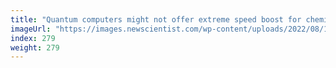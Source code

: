 ```yaml
---
title: "Quantum computers might not offer extreme speed boost for chemistry"
imageUrl: "https://images.newscientist.com/wp-content/uploads/2022/08/16142254/SEI_119657553.jpg?width=600"
index: 279
weight: 279
---
```

